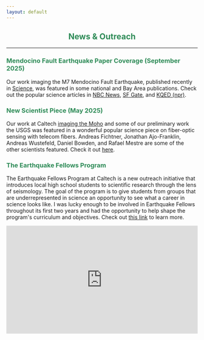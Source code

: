 ```yaml
---
layout: default
---
```


<h2 align="center" style="color:SeaGreen">
  News & Outreach
</h2>

* * *
<h3 style="color:SeaGreen">
  Mendocino Fault Earthquake Paper Coverage (September 2025)
</h3>

Our work imaging the M7 Mendocino Fault Earthquake, published recently in [Science](https://www.science.org/stoken/author-tokens/ST-2925/full), was featured in some national and Bay Area publications. Check out the popular science articles in [NBC News](https://www.nbcnews.com/science/earthquakes/lasers-fiber-optics-tiny-vibrations-tease-way-warn-earthquakes-rcna233568), [SF Gate](https://www.sfgate.com/bayarea/article/usgs-study-21067213.php), and [KQED (npr)](https://www.kqed.org/science/1998623/fiber-optic-cables-could-revolutionize-earthquake-detection-and-monitoring).

<h3 style="color:SeaGreen">
  New Scientist Piece (May 2025)
</h3>

Our work at Caltech [imaging the Moho](https://www.science.org/doi/full/10.1126/sciadv.adr3327) and some of our preliminary work the USGS was featured in a wonderful popular science piece on fiber-optic sensing with telecom fibers. Andreas Fichtner, Jonathan Ajo-Franklin, Andreas Wustefeld, Daniel Bowden, and Rafael Mestre are some of the other scientists featured. Check it out [here](https://www.newscientist.com/article/2478861-how-buried-cables-are-revealing-earths-interior-in-incredible-detail/).

<h3 style="color:SeaGreen">
  The Earthquake Fellows Program
</h3>

The Earthquake Fellows Program at Caltech is a new outreach initiative that introduces local high school students to scientific research through the lens of seismology. The goal of the program is to give students from groups that are underrepresented in science an opportunity to see what a career in science looks like. I was lucky enough to be involved in Earthquake Fellows throughout its first two years and had the opportunity to help shape the program's curriculum and objectives. Check out [this link](https://www.caltech.edu/about/news/caltech-earthquake-fellows) to learn more.

<div style="position: relative; padding-bottom: 56.25%; height: 0; overflow: hidden; max-width: 100%; height: auto;">
    <iframe style="position: absolute; top: 0; left: 0; width: 100%; height: 100%;" 
    src="https://www.youtube.com/embed/yyukfXZEOFI" frameborder="0" allowfullscreen></iframe>
</div>
